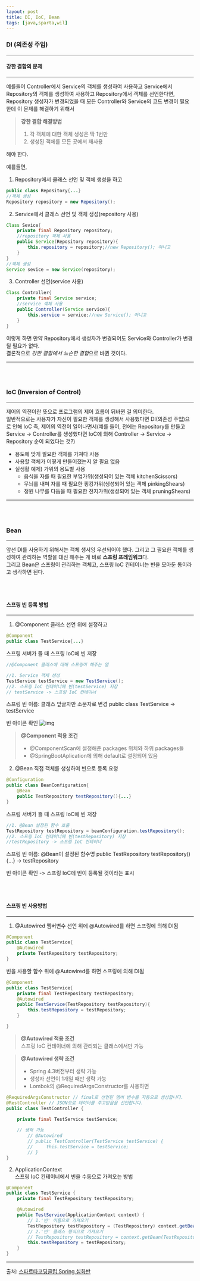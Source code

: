 ```yaml
---
layout: post
title: DI, IoC, Bean
tags: [java,sparta,wil]
---
```

### DI (의존성 주입)
---
#### 강한 결합의 문제
---
예를들어 Controller에서 Service의 객체를 생성하여 사용하고 Service에서 Repository의 객체를 생성하여 사용하고 Repository에서 객체를 선언한다면, Repository 생성자가 변경되었을 때 모든 Controller와 Service의 코드 변경이 필요한데 이 문제를 해결하기 위해서   
> **강한 결합 해결방법**
> 1. 각 객체에 대한 객체 생성은 딱 1번만
> 2. 생성된 객체를 모든 곳에서 재사용   

해야 한다.   

예를들면,
1. Repository에서 클래스 선언 및 객체 생성을 하고
```java
public class Repository{...}
//객체 생성
Repository repository = new Repository();
```

2. Service에서 클래스 선언 및 객체 생성(repository 사용)
```java
Class Sevice{
    private final Repository repository;
    //repository 객체 사용
    public Service(Repository repository){
        this.repository = repository;//new Repository(); 아니고
    }
}
//객체 생성
Service sevice = new Service(repository);
```

3. Controller 선언(service 사용)
```java
Class Controller{
    private final Service service;
    //service 객체 사용
    public Controller(Service service){
        this.service = service;//new Service(); 아니고
    }
}
```

이렇게 하면 만약 Repository에서 생성자가 변경되어도 Service와 Controller가 변경될 필요가 없다.   
결론적으로 *강한 결합에서 느슨한 결합*으로 바뀐 것이다.

---

<br/><br/>

### IoC (Inversion of Control)
---
제어의 역전이란 뜻으로 프로그램의 제어 흐름이 뒤바뀐 걸 의미한다.   
일반적으로는 사용자가 자신이 필요한 객체를 생성해서 사용했다면 DI(의존성 주입)으로 인해 IoC 즉, 제어의 역전이 일어나면서(예를 들어, 전에는 Repository를 만들고 Service -> Controller를 생성했다면 IoC에 의해 Controller -> Service -> Repository 순이 되었다는 것?)
* 용도에 맞게 필요한 객체를 가져다 사용
* 사용할 객체가 어떻게 만들어졌는지 알 필요 없음
* 실생활 예제) 가위의 용도별 사용
    * 음식을 자를 때 필요한 부엌가위(생성되어 있는 객체 kitchenScissors)
    * 무늬를 내며 자를 때 필요한 핑킹가위(생성되어 있는 객체 pinkingShears)
    * 정원 나무를 다듬을 때 필요한 전지가위(생성되어 있는 객체 pruningShears)   

---
<br/><br/>

### Bean
---
앞선 DI를 사용하기 위해서는 객체 생서잉 우선되어야 했다. 그리고 그 필요한 객체를 생성하여 관리하는 역할을 대신 해주는 게 바로 **스프링 프레임워크**다.   
그리고 Bean은 스프링이 관리하는 객체고, 스프링 IoC 컨테이너는 빈을 모아둔 통이라고 생각하면 된다.   

<br/><br/>

#### 스프링 빈 등록 방법
---
1. @Component
클래스 선언 위에 설정하고   

```java
@Component
public class TestService{...}
```

스프링 서버가 뜰 때 스프링 IoC에 빈 저장

```java
//@Component 클래스에 대해 스프링이 해주는 일

//1. Service 객체 생성
TestService testService = new TestService();
//2. 스프링 IoC 컨테이너에 빈(testService) 저장
// testService -> 스프링 IoC 컨테이너
```   

스프링 빈 이름: 클래스 앞글자만 소문자로 변경
public class TestService -> testService   

빈 아이콘 확인
![img](https://teamsparta.notion.site/image/https%3A%2F%2Fs3-us-west-2.amazonaws.com%2Fsecure.notion-static.com%2Fbb112785-5de6-4ff5-adcb-fabcfc7bc5fb%2FUntitled.png?table=block&id=a33e23b4-6415-47fb-a41a-893204fd6b20&spaceId=83c75a39-3aba-4ba4-a792-7aefe4b07895&width=890&userId=&cache=v2)   

> **@Component 적용 조건**
> * @ComponentScan에 설정해준 packages 위치와 하위 packages들
> * @SpringBootAplication에 의해 default로 설정되어 있음   

2. @Bean
직접 객체를 생성하여 빈으로 등록 요청   

```java
@Configuration
public class BeanConfiguration{
    @Bean
    public TestRepository testRepository(){...}
}
```   

스프링 서버가 뜰 때 스프링 IoC에 빈 저장   

```java
//1. @Bean 설정된 함수 호출
TestRepository testRepository = beanConfiguration.testRepository();
//2. 스프링 IoC 컨테이너에 빈(testRepository) 저장
//testRepository -> 스프링 IoC 컨테이너
```   

스프링 빈 이름: @Bean이 설정된 함수명
public TestRepository testRepository(){...} -> testRepository

빈 아이콘 확인 -> 스프링 IoC에 빈이 등록될 것이라는 표시

<br/><br/>

#### 스프링 빈 사용방법
---
1. @Autowired
멤버변수 선언 위에 @Autowired를 하면 스프링에 의해 DI됨   

```java
@Component
public class TestService{
    @Autowired
    private TestRepository testRepository;
}
```   

빈을 사용할 함수 위에 @Autowired를 하면 스프링에 의해 DI됨   


```java
@Component
public class TestService{
    private final TestRepository testRepository;
    @Autowired
    public TestService(TestRepository testRepository){
        this.testRepository = testRepository;
    }

}
```

> **@Autowired 적용 조건**   
> 스프링 IoC 컨테이너에 의해 관리되는 클래스에서만 가능   

> **@Autowired 생략 조건**
> * Spring 4.3버전부터 생략 가능
> * 생성자 선언이 1개일 때만 생략 가능
> * Lombok의 @RequiredArgsConstructor를 사용하면   

```java
@RequiredArgsConstructor // final로 선언된 멤버 변수를 자동으로 생성합니다.
@RestController // JSON으로 데이터를 주고받음을 선언합니다.
public class TestController {

    private final TestService testService;
    
    // 생략 가능
		// @Autowired
		// public TestController(TestService testService) {
		//     this.testService = testService;
		// }
}
``` 

2. ApplicationContext   
스프링 IoC 컨테이너에서 빈을 수동으로 가져오는 방법   

```java
@Component
public class TestService {
    private final TestRepository testRepository;

    @Autowired
    public TestService(ApplicationContext context) {
        // 1.'빈' 이름으로 가져오기
        TestRepository testRepository = (TestRepository) context.getBean("testRepository");
        // 2.'빈' 클래스 형식으로 가져오기
        // TestRepository testRepository = context.getBean(TestRepository.class);
        this.testRepository = testRepository;
    }	
}
```

---
출처: [스파르타코딩클럽 Spring 심화반](https://teamsparta.notion.site/Spring-1-1413ba9c45744297953ea1acfec904e2#4b10d12b76fc4e2b86d1f9d3b244df0d)